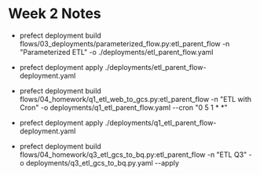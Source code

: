 # Week 2 Notes

- prefect deployment build flows/03_deployments/parameterized_flow.py:etl_parent_flow -n "Parameterized ETL" -o ./deployments/etl_parent_flow.yaml

- prefect deployment apply ./deployments/etl_parent_flow-deployment.yaml

- prefect deployment build flows/04_homework/q1_etl_web_to_gcs.py:etl_parent_flow -n "ETL with Cron" -o deployments/q1_etl_parent_flow.yaml --cron "0 5 1 * *"

- prefect deployment apply ./deployments/q1_etl_parent_flow-deployment.yaml

- prefect deployment build flows/04_homework/q3_etl_gcs_to_bq.py:etl_parent_flow -n "ETL Q3" -o deployments/q3_etl_gcs_to_bq.py.yaml --apply 